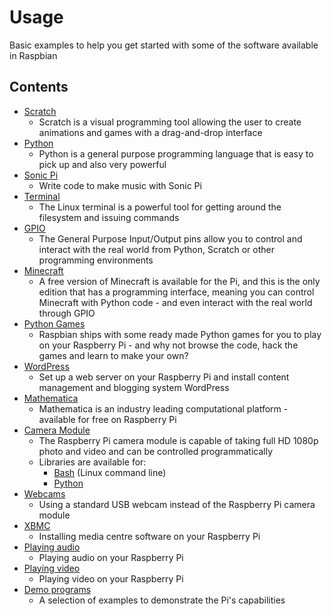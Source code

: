 # Usage

Basic examples to help you get started with some of the software available in Raspbian

## Contents

- [Scratch](scratch.md)
    - Scratch is a visual programming tool allowing the user to create animations and games with a drag-and-drop interface
- [Python](python/README.md)
    - Python is a general purpose programming language that is easy to pick up and also very powerful
- [Sonic Pi](sonic-pi.md)
    - Write code to make music with Sonic Pi
- [Terminal](terminal.md)
    - The Linux terminal is a powerful tool for getting around the filesystem and issuing commands
- [GPIO](gpio.md)
    - The General Purpose Input/Output pins allow you to control and interact with the real world from Python, Scratch or other programming environments
- [Minecraft](minecraft.md)
    - A free version of Minecraft is available for the Pi, and this is the only edition that has a programming interface, meaning you can control Minecraft with Python code - and even interact with the real world through GPIO
- [Python Games](python/python-games.md)
    - Raspbian ships with some ready made Python games for you to play on your Raspberry Pi - and why not browse the code, hack the games and learn to make your own?
- [WordPress](wordpress.md)
    - Set up a web server on your Raspberry Pi and install content management and blogging system WordPress
- [Mathematica](mathematica.md)
    - Mathematica is an industry leading computational platform - available for free on Raspberry Pi
- [Camera Module](camera/README.md)
    - The Raspberry Pi camera module is capable of taking full HD 1080p photo and video and can be controlled programmatically
    - Libraries are available for:
        - [Bash](camera/raspicam/README.md) (Linux command line)
        - [Python](camera/python-picamera.md)
- [Webcams](webcams.md)
    - Using a standard USB webcam instead of the Raspberry Pi camera module
- [XBMC](xbmc.md)
    - Installing media centre software on your Raspberry Pi
- [Playing audio](audio.md)
    - Playing audio on your Raspberry Pi
- [Playing video](video.md)
    - Playing video on your Raspberry Pi
- [Demo programs](demos/README.md)
    - A selection of examples to demonstrate the Pi's capabilities
